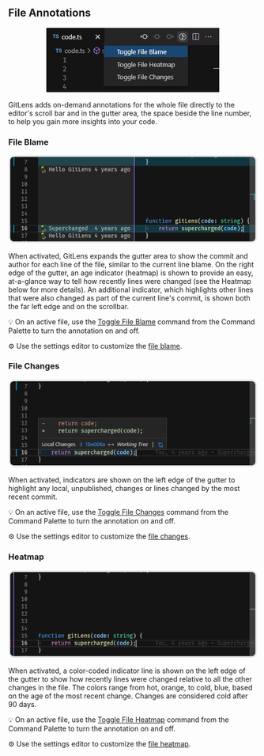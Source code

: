 ## File Annotations

<p align="center">
  <img src="../../images/docs/gutter-toggle.png" alt="Toggle File Annotations" />
</p>

GitLens adds on-demand annotations for the whole file directly to the editor's scroll bar and in the gutter area, the space beside the line number, to help you gain more insights into your code.

### File Blame

<p align="center">
  <img src="../../images/docs/gutter-blame.png" alt="Gutter Blame" />
</p>

When activated, GitLens expands the gutter area to show the commit and author for each line of the file, similar to the current line blame. On the right edge of the gutter, an age indicator (heatmap) is shown to provide an easy, at-a-glance way to tell how recently lines were changed (see the Heatmap below for more details). An additional indicator, which highlights other lines that were also changed as part of the current line's commit, is shown both the far left edge and on the scrollbar.

💡 On an active file, use the [Toggle File Blame](command:workbench.action.quickOpen?%22>GitLens%3A%20Toggle%20File%20Blame%22) command from the Command Palette to turn the annotation on and off.

⚙️ Use the settings editor to customize the [file blame](command:gitlens.showSettingsPage?%22blame%22 'Jump to the Gutter Blame settings').

### File Changes

<p align="center">
  <img src="../../images/docs/gutter-changes.png" alt="Gutter Changes" />
</p>

When activated, indicators are shown on the left edge of the gutter to highlight any local, unpublished, changes or lines changed by the most recent commit.

💡 On an active file, use the [Toggle File Changes](command:workbench.action.quickOpen?%22>GitLens%3A%20Toggle%20File%20Changes%22) command from the Command Palette to turn the annotation on and off.

⚙️ Use the settings editor to customize the [file changes](command:gitlens.showSettingsPage?%22changes%22 'Jump to the Gutter Changes settings').

### Heatmap

<p align="center">
  <img src="../../images/docs/gutter-heatmap.png" alt="Gutter Heatmap" />
</p>

When activated, a color-coded indicator line is shown on the left edge of the gutter to show how recently lines were changed relative to all the other changes in the file. The colors range from hot, orange, to cold, blue, based on the age of the most recent change. Changes are considered cold after 90 days.

💡 On an active file, use the [Toggle File Heatmap](command:workbench.action.quickOpen?%22>GitLens%3A%20Toggle%20File%20Heatmap%22) command from the Command Palette to turn the annotation on and off.

⚙️ Use the settings editor to customize the [file heatmap](command:gitlens.showSettingsPage?%22heatmap%22 'Jump to the Gutter Heatmap settings').
